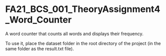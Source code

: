 # FA21_BCS_001_TheoryAssignment4_Word_Counter
A word counter that counts all words and displays their frequency.

To use it, place the dataset folder in the root directory of the project (in the same folder as the result.txt file).

